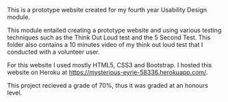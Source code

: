 This is a prototype website created for my fourth year Usability Design module.

This module entailed creating a prototype website and using various testing techniques such as the Think Out Loud test and the 5 Second Test. This folder also contains a 10 minutes video of my think out loud test that I conducted with a volunteer user.

For this website I used mostly HTML5, CSS3 and Bootstrap. I hosted this website on Heroku at https://mysterious-eyrie-58336.herokuapp.com/.

This project recieved a grade of 70%, thus it was graded at an honours level.
